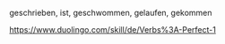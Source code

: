 geschrieben, ist, geschwommen, gelaufen, gekommen



https://www.duolingo.com/skill/de/Verbs%3A-Perfect-1
